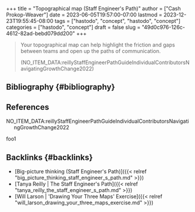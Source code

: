 +++
title = "Topographical map (Staff Engineer's Path)"
author = ["Cash Prokop-Weaver"]
date = 2023-06-05T19:57:00-07:00
lastmod = 2023-12-23T19:55:45-08:00
tags = ["hastodo", "concept", "hastodo", "concept"]
categories = ["hastodo", "concept"]
draft = false
slug = "49d0c976-126c-4612-82ad-bebd079dd200"
+++

> Your topographical map can help highlight the friction and gaps between teams and open up the paths of communication.
>
> (NO_ITEM_DATA:reillyStaffEngineerPathGuideIndividualContributorsNavigatingGrowthChange2022)


## Bibliography {#bibliography}

## References

<style>.csl-entry{text-indent: -1.5em; margin-left: 1.5em;}</style><div class="csl-bib-body">
  <div class="csl-entry">NO_ITEM_DATA:reillyStaffEngineerPathGuideIndividualContributorsNavigatingGrowthChange2022</div>
</div>

foo1


## Backlinks {#backlinks}

-   [Big-picture thinking (Staff Engineer's Path)]({{< relref "big_picture_thinking_staff_engineer_s_path.md" >}})
-   [Tanya Reilly | The Staff Engineer's Path]({{< relref "tanya_reilly_the_staff_engineer_s_path.md" >}})
-   [Will Larson | 'Drawing Your Three Maps' Exercise]({{< relref "will_larson_drawing_your_three_maps_exercise.md" >}})
